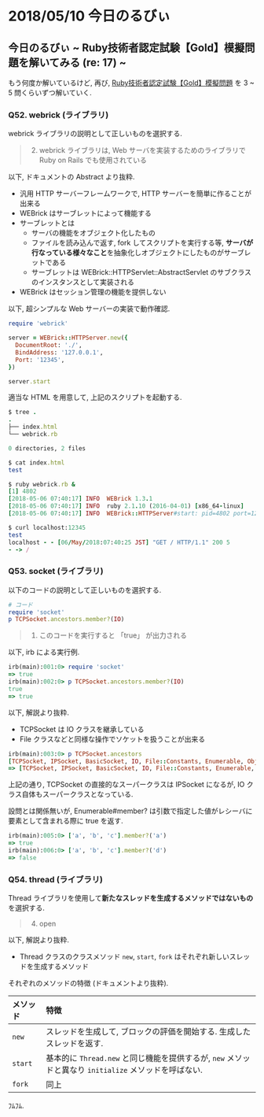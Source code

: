 # 2018/05/10 今日のるびぃ

## 今日のるびぃ ~ Ruby技術者認定試験【Gold】模擬問題を解いてみる (re: 17) ~

もう何度か解いているけど, 再び, [Ruby技術者認定試験【Gold】模擬問題](https://www.school.ctc-g.co.jp/ruby/training_ruby_gold_01_10.html) を 3 ~ 5 問くらいずつ解いていく.

### Q52. webrick (ライブラリ)

webrick ライブラリの説明として正しいものを選択する.

> 2. webrick ライブラリは, Web サーバを実装するためのライブラリで Ruby on Rails でも使用されている

以下, ドキュメントの Abstract より抜粋.

* 汎用 HTTP サーバーフレームワークで, HTTP サーバーを簡単に作ることが出来る
* WEBrick はサーブレットによって機能する
* サーブレットとは
    * サーバの機能をオブジェクト化したもの
    * ファイルを読み込んで返す, fork してスクリプトを実行する等, **サーバが行なっている様々なこと**を抽象化しオブジェクトにしたものがサーブレットである
    * サーブレットは WEBrick::HTTPServlet::AbstractServlet のサブクラスのインスタンスとして実装される
* WEBrick はセッション管理の機能を提供しない

以下, 超シンプルな Web サーバーの実装で動作確認.

```ruby
require 'webrick'

server = WEBrick::HTTPServer.new({
  DocumentRoot: './',
  BindAddress: '127.0.0.1',
  Port: '12345',
})

server.start
```

適当な HTML を用意して, 上記のスクリプトを起動する.

```ruby
$ tree .
.
├── index.html
└── webrick.rb

0 directories, 2 files

$ cat index.html 
test

$ ruby webrick.rb &
[1] 4802
[2018-05-06 07:40:17] INFO  WEBrick 1.3.1
[2018-05-06 07:40:17] INFO  ruby 2.1.10 (2016-04-01) [x86_64-linux]
[2018-05-06 07:40:17] INFO  WEBrick::HTTPServer#start: pid=4802 port=12345

$ curl localhost:12345
test
localhost - - [06/May/2018:07:40:25 JST] "GET / HTTP/1.1" 200 5
- -> /
```

### Q53. socket (ライブラリ)

以下のコードの説明として正しいものを選択する.

```ruby
# コード
require 'socket'
p TCPSocket.ancestors.member?(IO)
```

> 1. このコードを実行すると 「true」 が出力される

以下, irb による実行例.

```ruby
irb(main):001:0> require 'socket'
=> true
irb(main):002:0> p TCPSocket.ancestors.member?(IO)
true
=> true
```

以下, 解説より抜粋.

* TCPSocket は IO クラスを継承している
* File クラスなどと同様な操作でソケットを扱うことが出来る

```ruby
irb(main):003:0> p TCPSocket.ancestors
[TCPSocket, IPSocket, BasicSocket, IO, File::Constants, Enumerable, Object, Kernel, BasicObject]
=> [TCPSocket, IPSocket, BasicSocket, IO, File::Constants, Enumerable, Object, Kernel, BasicObject]
```

上記の通り, TCPSocket の直接的なスーパークラスは IPSocket になるが, IO クラス自体もスーパークラスとなっている.

設問とは関係無いが, Enumerable#member? は引数で指定した値がレシーバに要素として含まれる際に true を返す.

```ruby
irb(main):005:0> ['a', 'b', 'c'].member?('a')
=> true
irb(main):006:0> ['a', 'b', 'c'].member?('d')
=> false
```

### Q54. thread (ライブラリ)

Thread ライブラリを使用して**新たなスレッドを生成するメソッドではないもの**を選択する.

> 4. open

以下, 解説より抜粋.

* Thread クラスのクラスメソッド `new`, `start`, `fork` はそれぞれ新しいスレッドを生成するメソッド

それぞれのメソッドの特徴 (ドキュメントより抜粋).

| メソッド | 特徴 |
|:---|:---|
| `new` | スレッドを生成して, ブロックの評価を開始する. 生成したスレッドを返す. |
| `start` | 基本的に `Thread.new` と同じ機能を提供するが, `new` メソッドと異なり `initialize` メソッドを呼ばない. |
| `fork` | 同上 |

ﾌﾑﾌﾑ.
